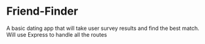 # Friend-Finder
A basic dating app that will take user survey results and find the best match. Will use Express to handle all the routes
